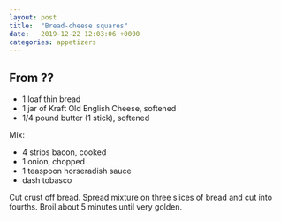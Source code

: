 ```yaml
---
layout: post
title:  "Bread-cheese squares"
date:   2019-12-22 12:03:06 +0000
categories: appetizers
---
```


## From ??
* 1 loaf thin bread
* 1 jar of Kraft Old English Cheese, softened
* 1/4 pound butter (1 stick), softened


Mix:

* 4 strips bacon, cooked
* 1 onion, chopped
* 1 teaspoon horseradish sauce
* dash tobasco


Cut crust off bread. Spread mixture on three slices of bread and cut into fourths. Broil about 5 minutes until very golden.

